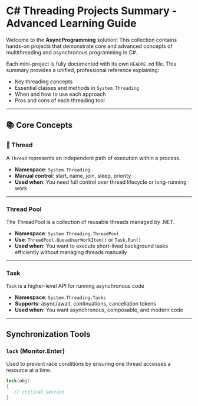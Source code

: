 #  C# Threading Projects Summary - Advanced Learning Guide

Welcome to the **AsyncProgramming** solution! This collection contains hands-on projects that demonstrate core and advanced concepts of multithreading and asynchronous programming in C#. 

Each mini-project is fully documented with its own `README.md` file. This summary provides a unified, professional reference explaining:

-  Key threading concepts  
-  Essential classes and methods in `System.Threading`  
-  When and how to use each approach  
-  Pros and cons of each threading tool  

---

## 📚 Core Concepts

### 🧵 Thread
A `Thread` represents an independent path of execution within a process.

- **Namespace**: `System.Threading`
- **Manual control**: start, name, join, sleep, priority
- **Used when**: You need full control over thread lifecycle or long-running work

---

### Thread Pool
The ThreadPool is a collection of reusable threads managed by .NET.

- **Namespace**: `System.Threading.ThreadPool`
- **Use**: `ThreadPool.QueueUserWorkItem()` or `Task.Run()`
- **Used when**: You want to execute short-lived background tasks efficiently without managing threads manually

---

###  Task
`Task` is a higher-level API for running asynchronous code

- **Namespace**: `System.Threading.Tasks`
- **Supports**: async/await, continuations, cancellation tokens
- **Used when**: You want asynchronous, composable, and modern code

---

##  Synchronization Tools

###  `lock` (Monitor.Enter)
Used to prevent race conditions by ensuring one thread accesses a resource at a time.

```csharp
lock(obj)
{
   // critical section
}
